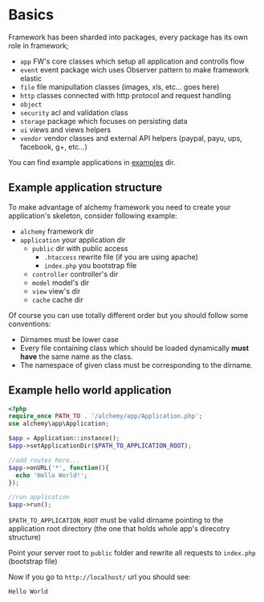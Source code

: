Basics
======

Framework has been sharded into packages, every package has its own role in framework;

- `app` FW's core classes which setup all application and controlls flow
- `event` event package wich uses Observer pattern to make framework elastic
- `file` file manipullation classes (images, xls, etc... goes here)
- `http` classes connected with http protocol and request handling
- `object`
- `security` acl and validation class
- `storage` package which focuses on persisting data
- `ui` views and views helpers
- `vendor` vendor classes and external API helpers (paypal, payu, ups, facebook, g+, etc...)

You can find example applications in [examples](/dkraczkowski/alchemy/blob/master/example) dir.

Example application structure
-----------------------------

To make advantage of alchemy framework you need to create your application's skeleton, consider following
example:

- `alchemy` framework dir
- `application` your application dir
    - `public` dir with public access
        - `.htaccess` rewrite file (if you are using apache)
        - `index.php` you bootstrap file
    - `controller` controller's dir
    - `model` model's dir
    - `view` view's dir
    - `cache` cache dir

Of course you can use totally different order but you should follow some conventions:
- Dirnames must be lower case
- Every file containing class which should be loaded dynamically **must have** the same name as the class.
- The namespace of given class must be corresponding to the dirname.

Example hello world application
-------------------------------

```php
<?php
require_once PATH_TO . '/alchemy/app/Application.php';
use alchemy\app\Application;

$app = Application::instance();
$app->setApplicationDir($PATH_TO_APPLICATION_ROOT);

//add routes here...
$app->onURL('*', function(){
  echo 'Hello World!';
});

//run application
$app->run();
```

`$PATH_TO_APPLICATION_ROOT` must be valid dirname pointing to the application root directory (the one that holds whole app's
direcotry structure)

Point your server root to `public` folder and rewrite all requests to `index.php` (bootstrap file)

Now if you go to `http://localhost/` url you should see:

    Hello World
